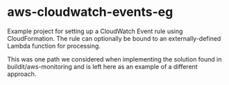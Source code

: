 # aws-cloudwatch-events-eg
Example project for setting up a CloudWatch Event rule using CloudFormation.  The rule can optionally be bound to an
externally-defined Lambda function for processing.

This was one path we considered when implementing the solution found in buildit/aws-monitoring and is left here as an
example of a different approach.
